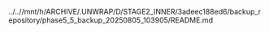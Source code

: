 ../..//mnt/h/ARCHIVE/.UNWRAP/D/STAGE2_INNER/3adeec188ed6/backup_repository/phase5_5_backup_20250805_103905/README.md